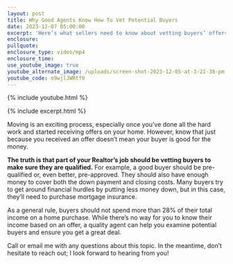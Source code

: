 ```yaml
---
layout: post
title: Why Good Agents Know How To Vet Potential Buyers
date: 2023-12-07 05:00:00
excerpt: 'Here’s what sellers need to know about vetting buyers’ offers. '
enclosure:
pullquote:
enclosure_type: video/mp4
enclosure_time:
use_youtube_image: true
youtube_alternate_image: /uploads/screen-shot-2023-12-05-at-3-21-38-pm.png
youtube_code: o9wjlJWRtf0
---
```

{% include youtube.html %}

{% include excerpt.html %}

Moving is an exciting process, especially once you’ve done all the hard work and started receiving offers on your home. However, know that just because you received an offer doesn’t mean your buyer is good for the money.&nbsp;

**The truth is that part of your Realtor’s job should be vetting buyers to make sure they are qualified.** For example, a good buyer should be pre-qualified or, even better, pre-approved. They should also have enough money to cover both the down payment and closing costs. Many buyers try to get around financial hurdles by putting less money down, but in this case, they’ll need to purchase mortgage insurance.&nbsp;

As a general rule, buyers should not spend more than 28% of their total income on a home purchase. While there’s no way for you to know their income based on an offer, a quality agent can help you examine potential buyers and ensure you get a great deal.&nbsp;

Call or email me with any questions about this topic. In the meantime, don’t hesitate to reach out; I look forward to hearing from you!